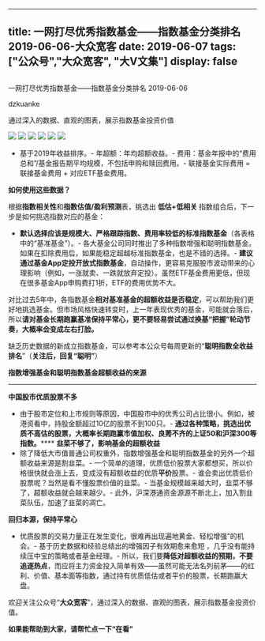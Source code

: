 
---
title:   一网打尽优秀指数基金——指数基金分类排名 2019-06-06-大众宽客
date: 2019-06-07
tags: ["公众号","大众宽客", "大V文集"]
display: false
---


## 



一网打尽优秀指数基金——指数基金分类排名 2019-06-06




dzkuanke




通过深入的数据、直观的图表，展示指数基金投资价值




<img class="rich_pages" data-ratio="1.700990099009901" data-s="300,640" src="https://mmbiz.qpic.cn/mmbiz_png/PKw3FQPmhIjpn91hBZbDB7bUP08IP2ea8X2nkKBzKjAedQhTiat8G3oCFv7fsLN88FoZjr4hoCkOozJG7qlUibiaQ/640?wx_fmt=png" data-type="png" data-w="1010" style="">

<img class="rich_pages" data-ratio="1.407185628742515" data-s="300,640" src="https://mmbiz.qpic.cn/mmbiz_png/PKw3FQPmhIjpn91hBZbDB7bUP08IP2eaGzmWL25hb2RTtNGe8SYZHdrEk7N1rgSjhJ1pLEWqAyp1upOpUjKtJw/640?wx_fmt=png" data-type="png" data-w="1002" style="">

<img class="rich_pages" data-ratio="1.5433070866141732" data-s="300,640" src="https://mmbiz.qpic.cn/mmbiz_png/PKw3FQPmhIjpn91hBZbDB7bUP08IP2eaS9jzEMI0906RZ9tYKicdCic1vxRSjtaRfokGZ4nLpqzF1HI6BVU05Adg/640?wx_fmt=png" data-type="png" data-w="1016" style="">

<img class="rich_pages" data-ratio="1.3372781065088757" data-s="300,640" src="https://mmbiz.qpic.cn/mmbiz_png/PKw3FQPmhIjpn91hBZbDB7bUP08IP2ea4ebPgxEyw22cpYEHFStqqcnnDOdA44nueibDbTou7NkKQAxGQVtkhCQ/640?wx_fmt=png" data-type="png" data-w="1014" style="">

<img class="rich_pages" data-ratio="1.1643564356435643" data-s="300,640" src="https://mmbiz.qpic.cn/mmbiz_png/PKw3FQPmhIjpn91hBZbDB7bUP08IP2eajbbW4cia4hEicauiciaobwnJg8ia7TS3ul6pXyuqkG03YW8ex3vjoIvkgibw/640?wx_fmt=png" data-type="png" data-w="1010" style="text-align: center;white-space: normal;">

<img class="rich_pages" data-ratio="0.8681102362204725" data-s="300,640" src="https://mmbiz.qpic.cn/mmbiz_png/PKw3FQPmhIjpn91hBZbDB7bUP08IP2eajibHg1M2g2Erj4omAuLMs9Bib7fXPPossic5tNNayQXM7iaeLW5pz0lOPA/640?wx_fmt=png" data-type="png" data-w="1016" style="text-align: center;white-space: normal;">


- 基于2019年收益排序。- 年超额：年均超额收益。- 费用：基金年报中的“费用总和”/基金报告期平均规模，不包括申购和赎回费用。- 联接基金实际费用 = 联接基金费用 + 对应ETF基金费用。




**如何使用这些数据？**



根据**指数相关性**和**指数估值/盈利预测**表，挑选出&nbsp;**低估+低相关** 指数组合后，下一步是如何挑选指数对应的基金：
- **默认选择应该是规模大、严格跟踪指数、费用率较低的标准指数基金**（各表格中的“基准基金”）。- 各大基金公司同时推出了多种指数增强和聪明指数基金。如果在扣除费用后，如果能稳定超越标准指数基金，也是不错的选择。- **建议通过基金App定投开放式指数基金**，自动操作，更容易克服股市波动带来的心理影响（例如，一涨就卖、一跌就放弃定投）。虽然ETF基金费用更低，但现在很多基金App申购费打1折，ETF的费用优势不大。


对比过去5年中，各指数基金**相对基准基金的超额收益是否稳定**<h-char unicode="ff0c" class="" style="max-width: 100%;box-sizing: border-box !important;word-wrap: break-word !important;">，</h-char>可以帮助我们更好地挑选基金。但市场风格快速转变时，上一年表现优秀的基金，可能就会落后，所以**请对基金长期跑赢基准保持平常心，更不要轻易尝试通过换基“把握”轮动节奏，大概率会变成左右打脸。**



缺乏历史数据的新成立指数基金，可以参考本公众号每周更新的“**聪明指数全收益排名**”（**关注后，回复“聪明”**）





**指数增强基金和聪明指数基金超额收益的来源**

****

**中国股市优质股票不多**
- 由于股市定位和上市规则等原因，中国股市中的优秀公司占比很小。例如，被港资看中，持股金额超过10亿的股票不到100只。- **通过各种策略，挑选出优质不高估的股票，大概率长期跑赢市值加权、良莠不齐的上证50和沪深300等指数。******
**韭菜不够了，影响基金的超额收益**
- 除了降低大市值普通公司权重外，指数增强基金和聪明指数基金的另外一个超额收益来源是割韭菜。- 一个简单的道理，优质低价股票大家都想买，所以价格很快就会涨上去，变成没有超额收益的优质**平价**股票。- 谁会卖出优质低价股票呢？当然是看不懂股票价值的韭菜。- 当基金规模越来越大时，韭菜不够了，超额收益就会越来越少。- 此外，沪深港通资金源源不断北上，加入割韭菜队伍，加速了韭菜的凋亡。


**回归本源，保持平常心**
- 优质股票的交易力量正在发生变化，很难再出现遍地黄金、轻松增强”的机会。- 基于历史数据和经验总结出的增强因子有效期愈来愈短 ，几乎没有能持续压中宝的策略或者基金经理。- 所以，我们要**降低对超额收益的预期，不要追逐热点**，而应将主力资金投入简单有效——虽然可能无法名列前茅——的红利、价值、基本面等指数，通过持有优质低估或者平价的股票，长期跑赢大盘。


欢迎关注公众号“**大众宽客**”，通过深入的数据、直观的图表，展示指数基金投资价值。



**如果能帮助到大家，请帮忙点一下<strong style="max-width: 100%;box-sizing: border-box !important;word-wrap: break-word !important;">“在看”**</strong>








